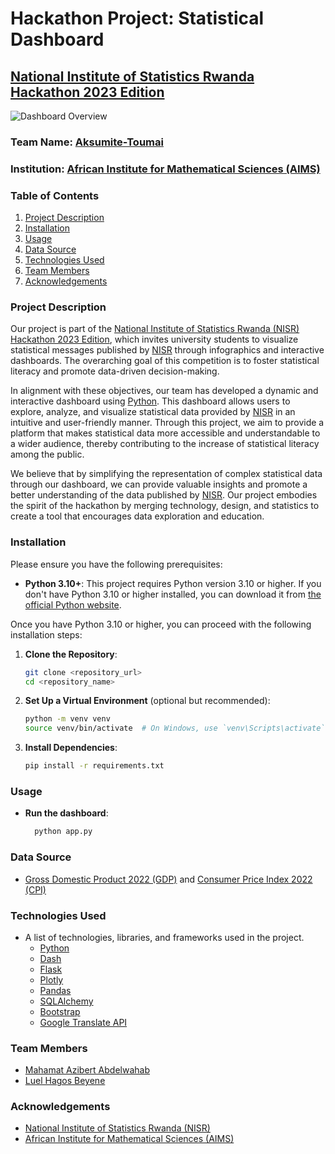 # Hackathon Project: Statistical Dashboard
## [National Institute of Statistics Rwanda Hackathon 2023 Edition](https://www.statistics.gov.rw/about-us/hackathon-competition-2023-edition)
![Dashboard Overview](https://github.com/Aksumite-Toumai/NISR-Hackathon/blob/main/demo_gif.gif)
### Team Name: [Aksumite-Toumai](https://github.com/Aksumite-Toumai)
### Institution: [African Institute for Mathematical Sciences (AIMS)](https://nexteinstein.org/)

### Table of Contents
1. [Project Description](#project-description)
2. [Installation](#installation)
3. [Usage](#usage)
4. [Data Source](#data-source)
5. [Technologies Used](#technologies-used)
7. [Team Members](#team-members)
8. [Acknowledgements](#acknowledgements)

### Project Description
Our project is part of the [National Institute of Statistics Rwanda (NISR) Hackathon 2023 Edition](https://www.statistics.gov.rw/about-us/hackathon-competition-2023-edition), which invites university students to visualize statistical messages published by [NISR](https://www.statistics.gov.rw/) through infographics and interactive dashboards. The overarching goal of this competition is to foster statistical literacy and promote data-driven decision-making.

In alignment with these objectives, our team has developed a dynamic and interactive dashboard using [Python](https://www.python.org/). This dashboard allows users to explore, analyze, and visualize statistical data provided by [NISR](https://www.statistics.gov.rw/) in an intuitive and user-friendly manner. Through this project, we aim to provide a platform that makes statistical data more accessible and understandable to a wider audience, thereby contributing to the increase of statistical literacy among the public.

We believe that by simplifying the representation of complex statistical data through our dashboard, we can provide valuable insights and promote a better understanding of the data published by [NISR](https://www.statistics.gov.rw/). Our project embodies the spirit of the hackathon by merging technology, design, and statistics to create a tool that encourages data exploration and education.


### Installation
Please ensure you have the following prerequisites:

- **Python 3.10+**: This project requires Python version 3.10 or higher. If you don't have Python 3.10 or higher installed, you can download it from [the official Python website](https://www.python.org/downloads/).

Once you have Python 3.10 or higher, you can proceed with the following installation steps:

1. **Clone the Repository**:
   ```bash
   git clone <repository_url>
   cd <repository_name>

2. **Set Up a Virtual Environment** (optional but recommended):
      ```bash
      python -m venv venv
      source venv/bin/activate  # On Windows, use `venv\Scripts\activate`

3. **Install Dependencies**:
    ```bash
    pip install -r requirements.txt

### Usage
- **Run the dashboard**:
  ```bash
    python app.py

### Data Source
- [Gross Domestic Product 2022 (GDP)](https://www.statistics.gov.rw/publication/1914) and [Consumer Price Index 2022 (CPI)](https://www.statistics.gov.rw/publication/1873)

### Technologies Used
- A list of technologies, libraries, and frameworks used in the project.
  - [Python](https://www.python.org/)
  - [Dash](https://dash.plotly.com/)
  - [Flask](https://flask.palletsprojects.com/en/3.0.x/)
  - [Plotly](https://plotly.com/graphing-libraries/)
  - [Pandas](https://pandas.pydata.org/)
  - [SQLAlchemy](https://www.sqlalchemy.org/)
  - [Bootstrap](https://getbootstrap.com/)
  - [Google Translate API](https://pypi.org/project/googletrans/)

### Team Members
- [Mahamat Azibert Abdelwahab](https://github.com/abdelwahab01630)
- [Luel Hagos Beyene](https://github.com/luelhagos)
  
### Acknowledgements
- [National Institute of Statistics Rwanda (NISR)](https://www.statistics.gov.rw/)
- [African Institute for Mathematical Sciences (AIMS)](https://nexteinstein.org/)


